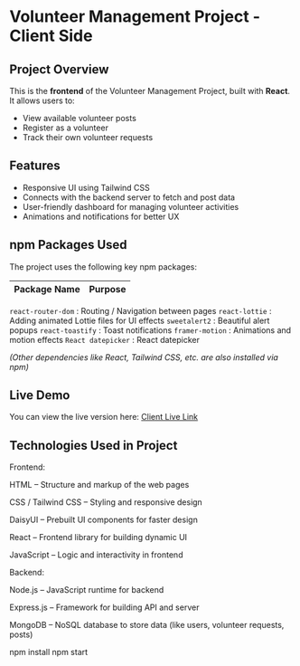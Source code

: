 # Volunteer Management Project - Client Side

## Project Overview
This is the **frontend** of the Volunteer Management Project, built with **React**.  
It allows users to:
- View available volunteer posts
- Register as a volunteer
- Track their own volunteer requests


## Features
- Responsive UI using Tailwind CSS
- Connects with the backend server to fetch and post data
- User-friendly dashboard for managing volunteer activities
- Animations and notifications for better UX
  

## npm Packages Used
The project uses the following key npm packages:

| Package Name       | Purpose |
|------------------|---------|
 `react-router-dom`   :     Routing / Navigation between pages 
 `react-lottie`       :      Adding animated Lottie files for UI effects 
 `sweetalert2`        :     Beautiful alert popups 
 `react-toastify`     :     Toast notifications 
 `framer-motion`      :     Animations and motion effects 
 `React datepicker`   :     React datepicker 

*(Other dependencies like React, Tailwind CSS, etc. are also installed via npm)*



## Live Demo
You can view the live version here: [Client Live Link](https://your-client-vercel-link.vercel.app)

## Technologies Used in  Project
Frontend:

HTML – Structure and markup of the web pages

CSS / Tailwind CSS – Styling and responsive design

DaisyUI – Prebuilt UI components for faster design

React – Frontend library for building dynamic UI

JavaScript – Logic and interactivity in frontend

Backend:

Node.js – JavaScript runtime for backend

Express.js – Framework for building API and server

MongoDB – NoSQL database to store data (like users, volunteer requests, posts)


npm install
npm start
